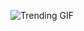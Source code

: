 ![Trending GIF](https://media4.giphy.com/media/M0LSVgFzV8x86iQonb/giphy.gif?cid=8bb217724ry51xqxh0pvedtusrlmtfiq9wtcd9l3clpnj35d&ep=v1_gifs_search&rid=giphy.gif&ct=g)

